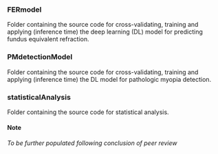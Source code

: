 ### FERmodel
Folder containing the source code for cross-validating, training and applying (inference time) the deep learning (DL) model for predicting fundus equivalent refraction.

### PMdetectionModel
Folder containing the source code for cross-validating, training and applying (inference time) the DL model for pathologic myopia detection.

### statisticalAnalysis
Folder containing the source code for statistical analysis.

#### Note
*To be further populated following conclusion of peer review*
